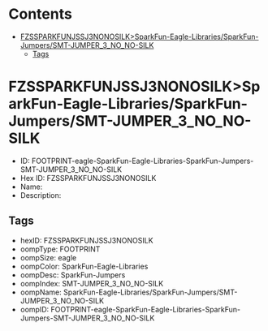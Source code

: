 



Contents
========

* [FZSSPARKFUNJSSJ3NONOSILK>SparkFun-Eagle-Libraries/SparkFun-Jumpers/SMT-JUMPER_3_NO_NO-SILK](#fzssparkfunjssj3nonosilksparkfun-eagle-librariessparkfun-jumperssmt-jumper_3_no_no-silk)
	* [Tags](#tags)

# FZSSPARKFUNJSSJ3NONOSILK>SparkFun-Eagle-Libraries/SparkFun-Jumpers/SMT-JUMPER_3_NO_NO-SILK

- ID: FOOTPRINT-eagle-SparkFun-Eagle-Libraries-SparkFun-Jumpers-SMT-JUMPER_3_NO_NO-SILK
- Hex ID: FZSSPARKFUNJSSJ3NONOSILK
- Name: 
- Description: 

## Tags

- hexID: FZSSPARKFUNJSSJ3NONOSILK
- oompType: FOOTPRINT
- oompSize: eagle
- oompColor: SparkFun-Eagle-Libraries
- oompDesc: SparkFun-Jumpers
- oompIndex: SMT-JUMPER_3_NO_NO-SILK
- oompName: SparkFun-Eagle-Libraries/SparkFun-Jumpers/SMT-JUMPER_3_NO_NO-SILK
- oompID: FOOTPRINT-eagle-SparkFun-Eagle-Libraries-SparkFun-Jumpers-SMT-JUMPER_3_NO_NO-SILK
